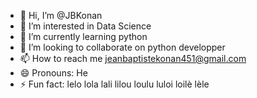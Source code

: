 - 👋 Hi, I’m @JBKonan
- 👀 I’m interested in Data Science
- 🌱 I’m currently learning python
- 💞️ I’m looking to collaborate on python developper
- 📫 How to reach me jeanbaptistekonan451@gmail.com
- 😄 Pronouns: He
- ⚡ Fun fact: lelo lola lali lilou loulu luloi loilè lèle

<!---
JBKonan/JBKonan is a ✨ special ✨ repository because its `README.md` (this file) appears on your GitHub profile.
You can click the Preview link to take a look at your changes.
--->
